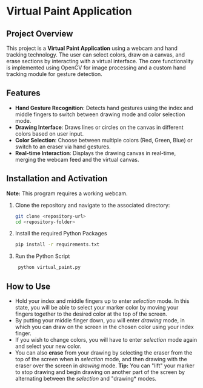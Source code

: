 # Virtual Paint Application

## Project Overview
This project is a **Virtual Paint Application** using a webcam and hand tracking technology. The user can select colors, draw on a canvas, and erase sections by interacting with a virtual interface. The core functionality is implemented using OpenCV for image processing and a custom hand tracking module for gesture detection.

## Features
- **Hand Gesture Recognition**: Detects hand gestures using the index and middle fingers to switch between drawing mode and color selection mode.
- **Drawing Interface**: Draws lines or circles on the canvas in different colors based on user input.
- **Color Selection**: Choose between multiple colors (Red, Green, Blue) or switch to an eraser via hand gestures.
- **Real-time Interaction**: Displays the drawing canvas in real-time, merging the webcam feed and the virtual canvas.

## Installation and Activation
**Note:** This program requires a working webcam.

1. Clone the repository and navigate to the associated directory:
   ```bash
   git clone <repository-url>
   cd <repository-folder>
2. Install the required Python Packages
    ```bash
    pip install -r requirements.txt
3. Run the Python Script
   ```bash
    python virtual_paint.py

## How to Use
- Hold your index and middle fingers up to enter *selection* mode. In this state, you will be able to select your marker color by moving your fingers together to the desired color at the top of the screen.
- By putting your middle finger down, you will enter *drawing* mode, in which you can draw on the screen in the chosen color using your index finger.
- If you wish to change colors, you will have to enter *selection* mode again and select your new color.
- You can also **erase** from your drawing by selecting the eraser from the top of the screen when in *selection* mode, and then drawing with the eraser over the screen in *drawing* mode.
**Tip:** You can "lift" your marker to stop drawing and begin drawing on another part of the screen by alternating between the *selection* and "drawing* modes.
